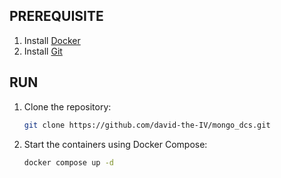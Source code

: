 ## PREREQUISITE
1. Install [Docker](https://docs.docker.com/engine/install/)
2. Install [Git](https://git-scm.com/)

## RUN
1. Clone the repository:
   ```bash
   git clone https://github.com/david-the-IV/mongo_dcs.git
3. Start the containers using Docker Compose:
   ```bash
   docker compose up -d
